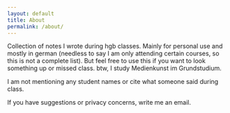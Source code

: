 ```yaml
---
layout: default
title: About
permalink: /about/
---
```


Collection of notes I wrote during hgb classes. Mainly for personal use and mostly in german (needless to say I am only attending certain courses, so this is not a complete list). But feel free to use this if you want to look something up or missed class.
btw, I study Medienkunst im Grundstudium.

I am not mentioning any student names or cite what someone said during class.

If you have suggestions or privacy concerns, write me an email.

